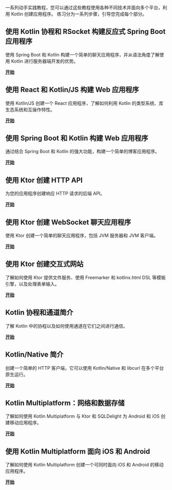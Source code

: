 [//]: # (title: Kotlin 动手实践)

一系列动手实践教程，您可以通过这些教程使用各种不同技术并面向多个平台，利用 Kotlin 创建应用程序。
练习分为一系列步骤，引导您完成每个部分。

## 使用 Kotlin 协程和 RSocket 构建反应式 Spring Boot 应用程序

使用 Spring Boot 和 Kotlin 构建一个简单的聊天应用程序，并从语法角度了解使用 Kotlin 进行服务器端开发的优势。

[**开始**](https://spring.io/guides/tutorials/spring-webflux-kotlin-rsocket/)

## 使用 React 和 Kotlin/JS 构建 Web 应用程序

使用 Kotlin/JS 创建一个 React 应用程序，了解如何利用 Kotlin 的类型系统、库生态系统和互操作特性。

[**开始**](js-react.md)

## 使用 Spring Boot 和 Kotlin 构建 Web 应用程序

通过结合 Spring Boot 和 Kotlin 的强大功能，构建一个简单的博客应用程序。

[**开始**](https://spring.io/guides/tutorials/spring-boot-kotlin/)

## 使用 Ktor 创建 HTTP API

为您的应用程序创建响应 HTTP 请求的后端 API。

[**开始**](https://ktor.io/docs/creating-http-apis.html)

## 使用 Ktor 创建 WebSocket 聊天应用程序

使用 Ktor 创建一个简单的聊天应用程序，包括 JVM 服务器和 JVM 客户端。

[**开始**](https://ktor.io/docs/creating-web-socket-chat.html)

## 使用 Ktor 创建交互式网站

了解如何使用 Ktor 提供文件服务、使用 Freemarker 和 kotlinx.html DSL 等模板引擎，以及处理表单输入。

[**开始**](https://ktor.io/docs/creating-interactive-website.html)

## Kotlin 协程和通道简介

了解 Kotlin 中的协程以及如何使用通道在它们之间进行通信。

[**开始**](coroutines-and-channels.md)

## Kotlin/Native 简介

创建一个简单的 HTTP 客户端，它可以使用 Kotlin/Native 和 libcurl 在多个平台原生运行。

[**开始**](native-app-with-c-and-libcurl.md)

## Kotlin Multiplatform：网络和数据存储

了解如何使用 Kotlin Multiplatform 与 Ktor 和 SQLDelight 为 Android 和 iOS 创建移动应用程序。

[**开始**](https://www.jetbrains.com/help/kotlin-multiplatform-dev/multiplatform-ktor-sqldelight.html)

## 使用 Kotlin Multiplatform 面向 iOS 和 Android

了解如何使用 Kotlin Multiplatform 创建一个可同时面向 iOS 和 Android 的移动应用程序。

[**开始**](https://www.jetbrains.com/help/kotlin-multiplatform-dev/multiplatform-create-first-app.html)